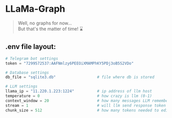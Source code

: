 # LLaMa-Graph
> Well, no graphs for now...  
> But that's the matter of time! ⌛

## .env file layout:
```python
# Telegram bot settings
token = "7299572537:AAFNmlzy6PEEOiXMAMPhKY5PDj3oB5S2VDo"

# Database settings
db_file = "sqlite3.db"                  # file where db is stored

# LLM settings 
llama_ip = "11.220.1.223:1224"          # ip address of llm host
temperature = 0                         # how crazy is llm (0-1)
context_window = 20                     # how many messages LLM remembers
stream = 1                              # will llm send response token by token
chunk_size = 512                        # how many tokens needed to edit message
```